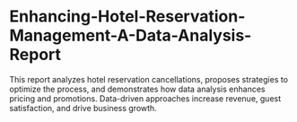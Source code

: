 # Enhancing-Hotel-Reservation-Management-A-Data-Analysis-Report
This report analyzes hotel reservation cancellations, proposes strategies to optimize the process, and demonstrates how data analysis enhances pricing and promotions. Data-driven approaches increase revenue, guest satisfaction, and drive business growth.
